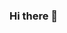 ### Hi there 👋

<!--![Anurag's github stats](https://github-readme-stats.vercel.app/api?username=julianaibiapina&hide=prs,issues,contribs)
![Anurag's github stats](https://github-readme-stats.vercel.app/api?username=julianaibiapina&count_private=true&hide=prs,issues,contribs)


<!--
**julianaibiapina/julianaibiapina** is a ✨ _special_ ✨ repository because its `README.md` (this file) appears on your GitHub profile.

Here are some ideas to get you started:

- 🔭 I’m currently working on ...
- 🌱 I’m currently learning ...
- 👯 I’m looking to collaborate on ...
- 🤔 I’m looking for help with ...
- 💬 Ask me about ...
- 📫 How to reach me: ...
- 😄 Pronouns: ...
- ⚡ Fun fact: ...
-->
